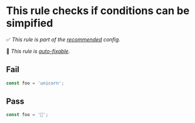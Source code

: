 # This rule checks if conditions can be simpified

<!-- Do not manually modify RULE_NOTICE part. Run: `npm run generate-rule-notices` -->
<!-- RULE_NOTICE -->
✅ *This rule is part of the [recommended](https://github.com/sindresorhus/eslint-plugin-unicorn#recommended-config) config.*

🔧 *This rule is [auto-fixable](https://eslint.org/docs/user-guide/command-line-interface#fixing-problems).*
<!-- /RULE_NOTICE -->

<!-- Remove this comment, add more detailed description. -->

## Fail

```js
const foo = 'unicorn';
```

## Pass

```js
const foo = '🦄';
```
